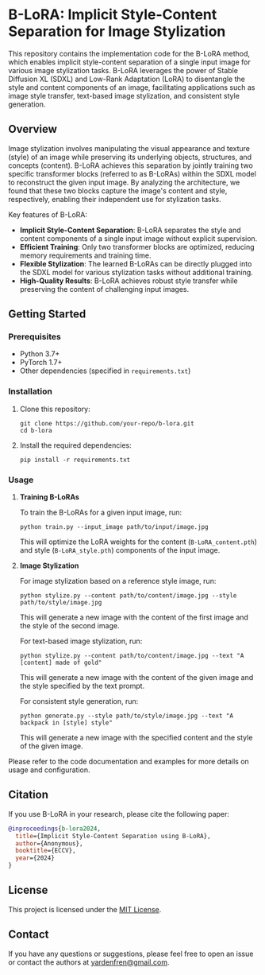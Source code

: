 # B-LoRA: Implicit Style-Content Separation for Image Stylization

This repository contains the implementation code for the B-LoRA method, which enables implicit style-content separation of a single input image for various image stylization tasks. B-LoRA leverages the power of Stable Diffusion XL (SDXL) and Low-Rank Adaptation (LoRA) to disentangle the style and content components of an image, facilitating applications such as image style transfer, text-based image stylization, and consistent style generation.

## Overview

Image stylization involves manipulating the visual appearance and texture (style) of an image while preserving its underlying objects, structures, and concepts (content). B-LoRA achieves this separation by jointly training two specific transformer blocks (referred to as B-LoRAs) within the SDXL model to reconstruct the given input image. By analyzing the architecture, we found that these two blocks capture the image's content and style, respectively, enabling their independent use for stylization tasks.

Key features of B-LoRA:

- **Implicit Style-Content Separation**: B-LoRA separates the style and content components of a single input image without explicit supervision.
- **Efficient Training**: Only two transformer blocks are optimized, reducing memory requirements and training time.
- **Flexible Stylization**: The learned B-LoRAs can be directly plugged into the SDXL model for various stylization tasks without additional training.
- **High-Quality Results**: B-LoRA achieves robust style transfer while preserving the content of challenging input images.

## Getting Started

### Prerequisites

- Python 3.7+
- PyTorch 1.7+
- Other dependencies (specified in `requirements.txt`)

### Installation

1. Clone this repository:
   ```
   git clone https://github.com/your-repo/b-lora.git
   cd b-lora
   ```

2. Install the required dependencies:
   ```
   pip install -r requirements.txt
   ```

### Usage

1. **Training B-LoRAs**

   To train the B-LoRAs for a given input image, run:
   ```
   python train.py --input_image path/to/input/image.jpg
   ```
   This will optimize the LoRA weights for the content (`B-LoRA_content.pth`) and style (`B-LoRA_style.pth`) components of the input image.

2. **Image Stylization**

   For image stylization based on a reference style image, run:
   ```
   python stylize.py --content path/to/content/image.jpg --style path/to/style/image.jpg
   ```
   This will generate a new image with the content of the first image and the style of the second image.

   For text-based image stylization, run:
   ```
   python stylize.py --content path/to/content/image.jpg --text "A [content] made of gold"
   ```
   This will generate a new image with the content of the given image and the style specified by the text prompt.

   For consistent style generation, run:
   ```
   python generate.py --style path/to/style/image.jpg --text "A backpack in [style] style"
   ```
   This will generate a new image with the specified content and the style of the given image.

Please refer to the code documentation and examples for more details on usage and configuration.

## Citation

If you use B-LoRA in your research, please cite the following paper:

```bibtex
@inproceedings{b-lora2024,
  title={Implicit Style-Content Separation using B-LoRA},
  author={Anonymous},
  booktitle={ECCV},
  year={2024}
}
```

## License

This project is licensed under the [MIT License](LICENSE).

## Contact

If you have any questions or suggestions, please feel free to open an issue or contact the authors at [yardenfren@gmail.com](mailto:yardenfren@gmail.com).
